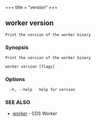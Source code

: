 +++
title = "version"
+++
## worker version

`Print the version of the worker binary`

### Synopsis

`Print the version of the worker binary`

```
worker version [flags]
```

### Options

```
  -h, --help   help for version
```

### SEE ALSO

* [worker](/manual/components/worker/worker/)	 - CDS Worker

